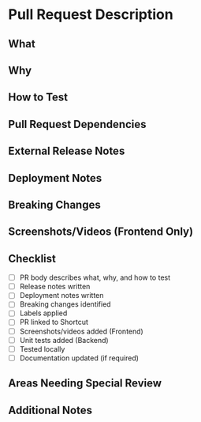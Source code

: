 # Pull Request Description

## What
<!-- Describe what the change is doing, including behavior before and after the change -->

## Why
<!-- Explain why the change is being made and needed -->

## How to Test
<!-- Describe how the change has been tested, and how a reviewer can test the change locally -->

<!--
PR instructions for release notes:

1. Pick at least one label:

- `internal` (skip Step 2, no release notes required)
- `highlight`
- `enhancement`
- `bug`
- `breaking-change`
- `deprecation`
- `documentation`

2. In the next section, describe the changes so that an external user can understand them. Keep it simple and link to the docs with [Learn more ...](<relative-link>), if available.
-->

## Pull Request Dependencies

<!-- A list of links to pull requests that are depend on or are dependencies of this PR -->

## External Release Notes
<!--- REPLACE THIS COMMENT WITH YOUR DESCRIPTION --->

## Deployment Notes
<!-- Any special deployment considerations? -->

## Breaking Changes
<!-- List any breaking changes -->

## Screenshots/Videos (Frontend Only)
<!-- Add screenshots or videos showing before/after -->

## Checklist
- [ ] PR body describes what, why, and how to test
- [ ] Release notes written
- [ ] Deployment notes written
- [ ] Breaking changes identified
- [ ] Labels applied
- [ ] PR linked to Shortcut
- [ ] Screenshots/videos added (Frontend)
- [ ] Unit tests added (Backend)
- [ ] Tested locally
- [ ] Documentation updated (if required)

## Areas Needing Special Review
<!-- Optional: Call out specific areas needing detailed review -->

## Additional Notes
<!-- Any other information that would be helpful to reviewers -->
